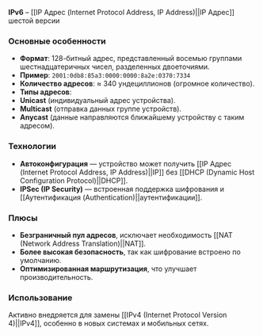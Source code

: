 **IPv6** – [[IP Адрес (Internet Protocol Address, IP Address)||IP Адрес]] шестой версии


### Основные особенности

- **Формат**: 128-битный адрес, представленный восемью группами шестнадцатеричных чисел, разделенных двоеточиями.
- **Пример**: `2001:0db8:85a3:0000:0000:8a2e:0370:7334`
- **Количество адресов**: ≈ 340 ундециллионов (огромное количество).
- **Типы адресов**:
- **Unicast** (индивидуальный адрес устройства).
- **Multicast** (отправка данных группе устройств).
- **Anycast** (данные направляются ближайшему устройству с таким адресом).


### Технологии

- **Автоконфигурация** — устройство может получить [[IP Адрес (Internet Protocol Address, IP Address)||IP]] без [[DHCP (Dynamic Host Configuration Protocol)||DHCP]].
- **IPSec (IP Security)** — встроенная поддержка шифрования и [[Аутентификация (Authentication)||аутентификации]].


### Плюсы

- **Безграничный пул адресов**, исключает необходимость [[NAT (Network Address Translation)||NAT]].
- **Более высокая безопасность**, так как шифрование встроено по умолчанию.
- **Оптимизированная маршрутизация**, что улучшает производительность.


### Использование

Активно внедряется для замены [[IPv4 (Internet Protocol Version 4)||IPv4]], особенно в новых системах и мобильных сетях.